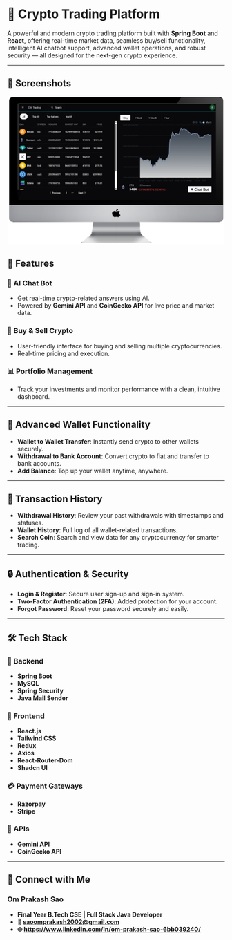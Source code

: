 # 🚀 Crypto Trading Platform

A powerful and modern crypto trading platform built with **Spring Boot** and **React**, offering real-time market data, seamless buy/sell functionality, intelligent AI chatbot support, advanced wallet operations, and robust security — all designed for the next-gen crypto experience.

---

## 📸 Screenshots
<p align="center">
  <img src="asset/crypto-platform.png" width="500" alt="Dashboard Screenshot"/>
</p>


## 🌟 Features

### 🧠 AI Chat Bot
- Get real-time crypto-related answers using AI.
- Powered by **Gemini API** and **CoinGecko API** for live price and market data.

### 💱 Buy & Sell Crypto
- User-friendly interface for buying and selling multiple cryptocurrencies.
- Real-time pricing and execution.

### 📊 Portfolio Management
- Track your investments and monitor performance with a clean, intuitive dashboard.

---

## 🔐 Advanced Wallet Functionality
- **Wallet to Wallet Transfer**: Instantly send crypto to other wallets securely.
- **Withdrawal to Bank Account**: Convert crypto to fiat and transfer to bank accounts.
- **Add Balance**: Top up your wallet anytime, anywhere.

---

## 📜 Transaction History
- **Withdrawal History**: Review your past withdrawals with timestamps and statuses.
- **Wallet History**: Full log of all wallet-related transactions.
- **Search Coin**: Search and view data for any cryptocurrency for smarter trading.

---

## 🔒 Authentication & Security
- **Login & Register**: Secure user sign-up and sign-in system.
- **Two-Factor Authentication (2FA)**: Added protection for your account.
- **Forgot Password**: Reset your password securely and easily.

---

## 🛠️ Tech Stack

### 🔧 Backend
- **Spring Boot**
- **MySQL**
- **Spring Security**
- **Java Mail Sender**

### 🎨 Frontend
- **React.js**
- **Tailwind CSS**
- **Redux**
- **Axios**
- **React-Router-Dom**
- **Shadcn UI**

### 💳 Payment Gateways
- **Razorpay**
- **Stripe**

### 🔌 APIs
- **Gemini API**
- **CoinGecko API**

---

## 🔗 Connect with Me
### Om Prakash Sao
- **Final Year B.Tech CSE | Full Stack Java Developer**
- **📧 saoomprakash2002@gmail.com**
- **🌐 https://www.linkedin.com/in/om-prakash-sao-6bb039240/**




